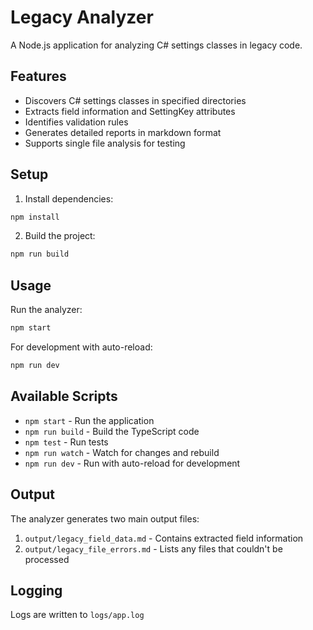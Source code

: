 # Legacy Analyzer

A Node.js application for analyzing C# settings classes in legacy code.

## Features

- Discovers C# settings classes in specified directories
- Extracts field information and SettingKey attributes
- Identifies validation rules
- Generates detailed reports in markdown format
- Supports single file analysis for testing

## Setup

1. Install dependencies:
```bash
npm install
```

2. Build the project:
```bash
npm run build
```

## Usage

Run the analyzer:
```bash
npm start
```

For development with auto-reload:
```bash
npm run dev
```

## Available Scripts

- `npm start` - Run the application
- `npm run build` - Build the TypeScript code
- `npm test` - Run tests
- `npm run watch` - Watch for changes and rebuild
- `npm run dev` - Run with auto-reload for development

## Output

The analyzer generates two main output files:

1. `output/legacy_field_data.md` - Contains extracted field information
2. `output/legacy_file_errors.md` - Lists any files that couldn't be processed

## Logging

Logs are written to `logs/app.log`
